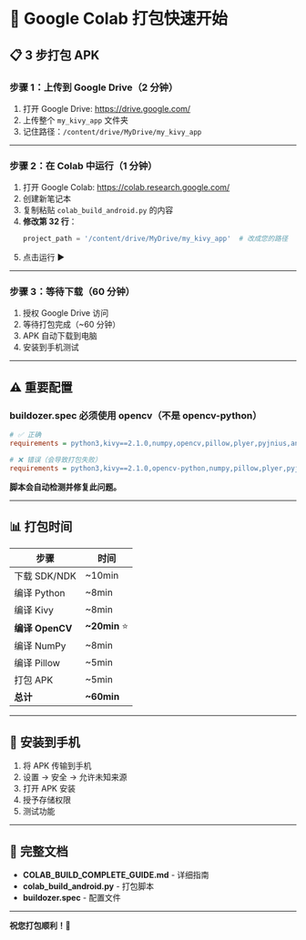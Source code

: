 # 🚀 Google Colab 打包快速开始

## 📋 3 步打包 APK

### 步骤 1：上传到 Google Drive（2 分钟）

1. 打开 Google Drive: https://drive.google.com/
2. 上传整个 `my_kivy_app` 文件夹
3. 记住路径：`/content/drive/MyDrive/my_kivy_app`

---

### 步骤 2：在 Colab 中运行（1 分钟）

1. 打开 Google Colab: https://colab.research.google.com/
2. 创建新笔记本
3. 复制粘贴 `colab_build_android.py` 的内容
4. **修改第 32 行**：
   ```python
   project_path = '/content/drive/MyDrive/my_kivy_app'  # 改成您的路径
   ```
5. 点击运行 ▶️

---

### 步骤 3：等待下载（60 分钟）

1. 授权 Google Drive 访问
2. 等待打包完成（~60 分钟）
3. APK 自动下载到电脑
4. 安装到手机测试

---

## ⚠️ 重要配置

### buildozer.spec 必须使用 opencv（不是 opencv-python）

```ini
# ✅ 正确
requirements = python3,kivy==2.1.0,numpy,opencv,pillow,plyer,pyjnius,android

# ❌ 错误（会导致打包失败）
requirements = python3,kivy==2.1.0,opencv-python,numpy,pillow,plyer,pyjnius,android
```

**脚本会自动检测并修复此问题。**

---

## 📊 打包时间

| 步骤 | 时间 |
|------|------|
| 下载 SDK/NDK | ~10min |
| 编译 Python | ~8min |
| 编译 Kivy | ~8min |
| **编译 OpenCV** | **~20min** ⭐ |
| 编译 NumPy | ~8min |
| 编译 Pillow | ~5min |
| 打包 APK | ~5min |
| **总计** | **~60min** |

---

## 📱 安装到手机

1. 将 APK 传输到手机
2. 设置 → 安全 → 允许未知来源
3. 打开 APK 安装
4. 授予存储权限
5. 测试功能

---

## 🎯 完整文档

- **COLAB_BUILD_COMPLETE_GUIDE.md** - 详细指南
- **colab_build_android.py** - 打包脚本
- **buildozer.spec** - 配置文件

---

**祝您打包顺利！🚀**

